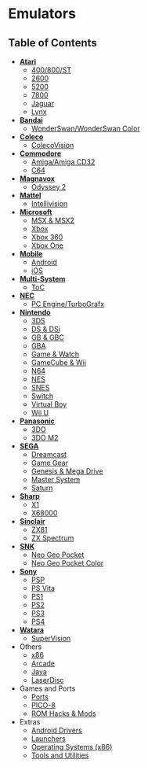 # Emulators

## Table of Contents
- **[Atari](https://github.com/admyrick/emulation/tree/main/Atari)**
  - [400/800/ST](https://github.com/admyrick/emulation/blob/main/Atari/400-800-ST.md)
  - [2600](https://github.com/admyrick/emulation/blob/main/Atari/2600.md)
  - [5200](https://github.com/admyrick/emulation/blob/main/Atari/5200.md)
  - [7800](https://github.com/admyrick/emulation/blob/main/Atari/7800.md)
  - [Jaguar](https://github.com/admyrick/emulation/blob/main/Atari/Jaguar.md)
  - [Lynx](https://github.com/admyrick/emulation/blob/main/Atari/Lynx.md)
- **[Bandai](https://github.com/admyrick/emulation/tree/main/Bandai)**
  - [WonderSwan/WonderSwan Color](https://github.com/admyrick/emulation/blob/main/Bandai/Wonderswan-WS-Color.md)
- **[Coleco](https://github.com/admyrick/emulation/tree/main/Coleco)**
  - [ColecoVision](https://github.com/admyrick/emulation/blob/main/Coleco/ColecoVision.md) 
- **[Commodore](https://github.com/admyrick/emulation/tree/main/Commodore)**
  - [Amiga/Amiga CD32](https://github.com/admyrick/emulation/blob/main/Commodore/Amiga%2BCD32.md) 
  - [C64](https://github.com/admyrick/emulation/blob/main/Commodore/Commodore%20C64.md)
- **[Magnavox](https://github.com/admyrick/emulation/tree/main/Magnavox)**
  - [Odyssey 2](https://github.com/admyrick/emulation/blob/main/Magnavox/Odyssey2.md)
- **[Mattel](https://github.com/admyrick/emulation/tree/main/Mattel)**
  - [Intellivision](https://github.com/admyrick/emulation/blob/main/Mattel/Intellivision.md) 
- **[Microsoft](https://github.com/admyrick/emulation/tree/main/Microsoft)**
  - [MSX & MSX2](https://github.com/admyrick/emulation/blob/main/Microsoft/MSX%20%26%20MSX2.md)
  - [Xbox](https://github.com/admyrick/emulation/blob/main/Microsoft/Xbox)
  - [Xbox 360](https://github.com/admyrick/emulation/blob/main/Microsoft/Xbox%20360.md)
  - [Xbox One](https://github.com/admyrick/emulation/blob/main/Microsoft/Xbox%20One.md)
- **[Mobile](https://github.com/admyrick/emulation/tree/main/Mobile)**
  - [Android](https://github.com/admyrick/emulation/blob/main/Mobile/Android.md)
  - [iOS](https://github.com/admyrick/emulation/blob/main/Mobile/iOS.md)
- **[Multi-System](https://github.com/admyrick/emulation/tree/main/Multi-System)**
  - [ToC](https://github.com/admyrick/emulation/blob/main/Multi-System/00%20ToC.md)
- **[NEC](https://github.com/admyrick/emulation/tree/main/NEC)**
  - [PC Engine/TurboGrafx](https://github.com/admyrick/emulation/blob/main/NEC/PC-Engine%20%26%20TurboGrafx.md)
- **[Nintendo](https://github.com/admyrick/emulation/tree/main/Nintendo)**
  - [3DS](https://github.com/admyrick/emulation/blob/main/Nintendo/3DS.md)
  - [DS & DSi](https://github.com/admyrick/emulation/blob/main/Nintendo/DS%20%26%20DSi.md)
  - [GB & GBC](https://github.com/admyrick/emulation/blob/main/Nintendo/GB%20%26%20GBC.md)
  - [GBA](https://github.com/admyrick/emulation/blob/main/Nintendo/GBA.md)
  - [Game & Watch](https://github.com/admyrick/emulation/blob/main/Nintendo/Game%20%26%20Watch.md)
  - [GameCube & Wii](https://github.com/admyrick/emulation/blob/main/Nintendo/GameCube%20%26%20Wii.md)
  - [N64](https://github.com/admyrick/emulation/blob/main/Nintendo/N64.md)
  - [NES](https://github.com/admyrick/emulation/blob/main/Nintendo/NES.md)
  - [SNES](https://github.com/admyrick/emulation/blob/main/Nintendo/SNES.md)
  - [Switch](https://github.com/admyrick/emulation/blob/main/Nintendo/Switch.md)
  - [Virtual Boy](https://github.com/admyrick/emulation/blob/main/Nintendo/Virtual%20Boy)
  - [Wii U](https://github.com/admyrick/emulation/blob/main/Nintendo/Wii%20U.md)
- **[Panasonic](https://github.com/admyrick/emulation/tree/main/Panasonic)**
  - [3DO](https://github.com/admyrick/emulation/blob/main/Panasonic/3DO.md)
  - [3DO M2](https://github.com/admyrick/emulation/blob/main/Panasonic/3DO%20M2.md) 
- **[SEGA](https://github.com/admyrick/emulation/tree/main/SEGA)**
  - [Dreamcast](https://github.com/admyrick/emulation/blob/main/SEGA/Dreamcast.md)
  - [Game Gear](https://github.com/admyrick/emulation/blob/main/SEGA/Game%20Gear.md)
  - [Genesis & Mega Drive](https://github.com/admyrick/emulation/blob/main/SEGA/Genesis%20%26%20Mega%20Drive.md)
  - [Master System](https://github.com/admyrick/emulation/blob/main/SEGA/Master%20System.md)
  - [Saturn](https://github.com/admyrick/emulation/blob/main/SEGA/Saturn.md)
- **[Sharp](https://github.com/admyrick/emulation/tree/main/Sharp)**
  - [X1](https://github.com/admyrick/emulation/blob/main/Sharp/X1.md)
  - [X68000](https://github.com/admyrick/emulation/blob/main/Sharp/X68000.md) 
- **[Sinclair](https://github.com/admyrick/emulation/tree/main/Sinclair)**
  - [ZX81](https://github.com/admyrick/emulation/blob/main/Sinclair/ZX81.md)
  - [ZX Spectrum](https://github.com/admyrick/emulation/blob/main/Sinclair/ZX%20Spectrum.md)
- **[SNK](https://github.com/admyrick/emulation/tree/main/SNK)**
  - [Neo Geo Pocket](https://github.com/admyrick/emulation/blob/main/Neo%20Geo/NeoGeo%20Pocket.md)
  - [Neo Geo Pocket Color](https://github.com/admyrick/emulation/blob/main/Neo%20Geo/NeoGeo%20Pocket%20Color.md)
- **[Sony](https://github.com/admyrick/emulation/tree/main/Sony)**
  - [PSP](https://github.com/admyrick/emulation/blob/main/Sony/PSP.md)
  - [PS Vita](https://github.com/admyrick/emulation/blob/main/Sony/PS%20Vita.md)
  - [PS1](https://github.com/admyrick/emulation/blob/main/Sony/PS1.md)
  - [PS2](https://github.com/admyrick/emulation/blob/main/Sony/PS2.md)
  - [PS3](https://github.com/admyrick/emulation/blob/main/Sony/PS3.md)
  - [PS4](https://github.com/admyrick/emulation/blob/main/Sony/PS4.md)
- **[Watara](https://github.com/admyrick/emulation/tree/main/Watara)**
  - [SuperVision](https://github.com/admyrick/emulation/blob/main/Watara/SuperVision.md) 
- Others
  - [x86](https://github.com/admyrick/emulation/blob/main/x86.md)
  - [Arcade](https://github.com/admyrick/emulation/blob/main/Arcade.md)
  - [Java](https://github.com/admyrick/emulation/blob/main/Java.md)
  - [LaserDisc](https://github.com/admyrick/emulation/blob/main/LaserDisc.md)
- Games and Ports
  - [Ports](https://github.com/admyrick/emulation/blob/main/Ports.md)
  - [PICO-8](https://github.com/admyrick/emulation/blob/main/PICO-8.md)
  - [ROM Hacks & Mods](https://github.com/admyrick/emulation/blob/main/ROM%20Hacks%20%26%20Mods.md)
- Extras
  - [Android Drivers](https://github.com/admyrick/emulation/blob/main/Android%20Drivers.md)
  - [Launchers](https://github.com/admyrick/emulation/blob/main/ROM%20Hacks%20%26%20Mods.md)
  - [Operating Systems (x86)](https://github.com/admyrick/emulation/blob/main/Operating%20Systems%20(x86).md)
  - [Tools and Utilities](https://github.com/admyrick/emulation/blob/main/Tools%20and%20Utilities.md)
